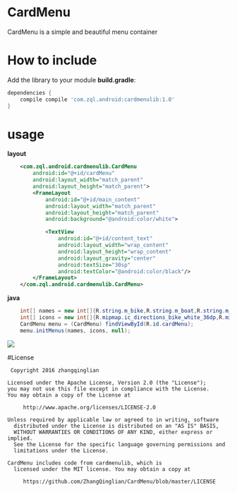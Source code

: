 # CardMenu

CardMenu is a simple and beautiful menu container

# How to include

Add the library to your module **build.gradle**:

```gradle
dependencies {
    compile compile 'com.zql.android:cardmenulib:1.0'
}
```
# usage

**layout**
```xml
    <com.zql.android.cardmenulib.CardMenu
        android:id="@+id/cardMenu"
        android:layout_width="match_parent"
        android:layout_height="match_parent">
        <FrameLayout
            android:id="@+id/main_content"
            android:layout_width="match_parent"
            android:layout_height="match_parent"
            android:background="@android:color/white">

            <TextView
                android:id="@+id/content_text"
                android:layout_width="wrap_content"
                android:layout_height="wrap_content"
                android:layout_gravity="center"
                android:textSize="30sp"
                android:textColor="@android:color/black"/>
        </FrameLayout>
    </com.zql.android.cardmenulib.CardMenu>
```
**java**

```java
    int[] names = new int[]{R.string.m_bike,R.string.m_boat,R.string.m_car,R.string.m_airport};
    int[] icons = new int[]{R.mipmap.ic_directions_bike_white_36dp,R.mipmap.ic_directions_boat_white_36dp,R.mipmap.ic_directions_car_white_36dp,R.mipmap.ic_local_airport_white_36dp};
    CardMenu menu = (CardMenu) findViewById(R.id.cardMenu);
    menu.initMenus(names, icons, null);
```

![](http://7xprgn.com1.z0.glb.clouddn.com/2016-04-18%2019_07_39.gif)

#License

     Copyright 2016 zhangqinglian

  	Licensed under the Apache License, Version 2.0 (the "License");
  	you may not use this file except in compliance with the License.
  	You may obtain a copy of the License at

	     http://www.apache.org/licenses/LICENSE-2.0

  	Unless required by applicable law or agreed to in writing, software
	  distributed under the License is distributed on an "AS IS" BASIS,
	  WITHOUT WARRANTIES OR CONDITIONS OF ANY KIND, either express or implied.
	  See the License for the specific language governing permissions and
	  limitations under the License.

  	CardMenu includes code from cardmenulib, which is 
	  licensed under the MIT license. You may obtain a copy at
	
	     https://github.com/ZhangQinglian/CardMenu/blob/master/LICENSE
